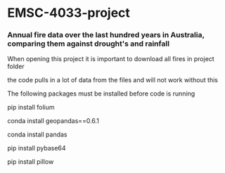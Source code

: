 
# EMSC-4033-project
### Annual fire data over the last hundred years in Australia, comparing them against drought's and rainfall

When opening this project it is important to download all fires in project folder

the code pulls in a lot of data from the files and will not work without this

The following packages must be installed before code is running

  pip install folium
  
  conda install geopandas==0.6.1
  
  conda install pandas
  
  pip install pybase64
  
  pip install pillow
  

